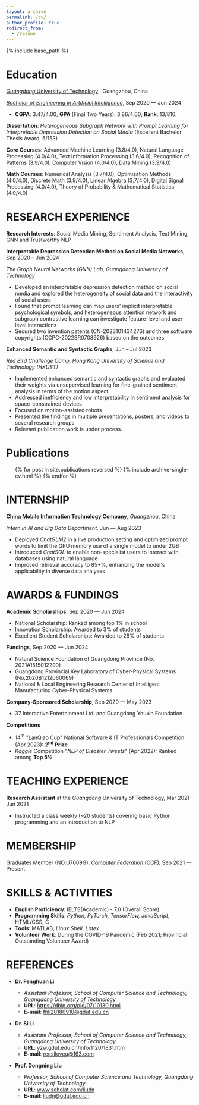 ```yaml
---
layout: archive
permalink: /cv/
author_profile: true
redirect_from:
  - /resume
---
```


{% include base_path %}

Education
======
[_Guangdong_ University of Technology](https://english.gdut.edu.cn/) , Guangzhou, China

[_Bachelor of Engineering in Artificial Intelligence_](https://www.usnews.com/education/best-global-universities/guangdong-university-of-technology-529270), Sep 2020 — Jun 2024

* **CGPA**: 3.47/4.00; **GPA** (Final Two Years): 3.86/4.00; **Rank**: 13/810.

  
**Dissertation**: _Heterogeneous Subgraph Network with Prompt Learning for Interpretable Depression Detection on Social Media_ (Excellent Bachelor Thesis Award, 5/153)

**Core Courses**: Advanced Machine Learning (3.8/4.0), Natural Language Processing (4.0/4.0), Text Information Processing (3.6/4.0), Recognition of Patterns (3.9/4.0), Computer Vision (4.0/4.0), Data Mining (3.9/4.0)

**Math Courses**: Numerical Analysis (3.7/4.0), Optimization Methods (4.0/4.0), Discrete Math (3.9/4.0), Linear Algebra (3.7/4.0), Digital Signal Processing (4.0/4.0), Theory of Probability & Mathematical Statistics (4.0/4.0)

RESEARCH EXPERIENCE
======
**Research Interests**: Social Media Mining, Sentiment Analysis, Text Mining, GNN and Trustworthy NLP

**Interpretable Depression Detection Method on Social Media Networks**, Sep 2020 – Jun 2024

_The Graph Neural Networks (GNN) Lab, Guangdong University of Technology_
* Developed an interpretable depression detection method on social media and explored the heterogeneity of social data and the interactivity of social users
* Found that prompt learning can map users' implicit interpretable psychological symbols, and heterogeneous attention network and subgraph contrastive learning can investigate feature-level and user-level interactions
* Secured two invention patents (CN-2023101434276) and three software copyrights (CCPC-2022SR0708926) based on the outcomes

**Enhanced Semantic and Syntactic Graphs**, Jun – Jul 2023

_Red Bird Challenge Camp, Hong Kong University of Science and Technology (HKUST)_
 	
* Implemented enhanced semantic and syntactic graphs and evaluated their weights via unsupervised learning for fine-grained sentiment analysis in terms of the motion aspect
* Addressed inefficiency and low interpretability in sentiment analysis for space-constrained devices
* Focused on motion-assisted robots
* Presented the findings in multiple presentations, posters, and videos to several research groups
* Relevant publication work is under process.

Publications
======
  <ul>{% for post in site.publications reversed %}
    {% include archive-single-cv.html %}
  {% endfor %}</ul>

INTERNSHIP
======
[**China Mobile Information Technology Company**](https://www.cmi.chinamobile.com/en), _Guangzhou_, China

_Intern in AI and Big Data Department_, Jun — Aug 2023
* Deployed _ChatGLM2_ in a live production setting and optimized prompt words to limit the GPU memory use of a single model to under 2GB
* Introduced _ChatSQL_ to enable non-specialist users to interact with databases using natural language
* Improved retrieval accuracy to 85+%, enhancing the model's applicability in diverse data analyses 

AWARDS & FUNDINGS
======
**Academic Scholarships**, Sep 2020 — Jun 2024
* National Scholarship: Ranked among top 1% in school
* Innovation Scholarship: Awarded to 3% of students
* Excellent Student Scholarships: Awarded to 28% of students

**Fundings**, Sep 2020 — Jun 2024
* Natural Science Foundation of Guangdong Province (No. 2021A1515012290)
* Guangdong Provincial Key Laboratory of Cyber-Physical Systems (No.2020B1212060069)
* National & Local Engineering Research Center of Intelligent Manufacturing Cyber-Physical Systems
  
**Company-Sponsored Scholarship**, Sep 2020 — May 2023
* 37 Interactive Entertainment Ltd. and Guangdong Youxin Foundation
  
**Competitions**
* 14<sup>th</sup> "LanQiao Cup" National Software & IT Professionals Competition (Apr 2023): **2<sup>nd</sup> Prize**
* _Kaggle_ Competition "_NLP of Disaster Tweets_" (Apr 2022): Ranked among **Top 5%**

TEACHING EXPERIENCE
======
**Research Assistant** at the _Guangdong_ University of Technology, Mar 2021 - Jun 2021
* Instructed a class weekly (~20 students) covering basic Python programming and an introduction to NLP

MEMBERSHIP
======
Graduates Member (NO.U7669G), [_Computer Federation_ (CCF)](https://www.ccf.org.cn/en/), Sep 2021 — Present

SKILLS & ACTIVITIES
======
* **English Proficiency**: IELTS(Academic) - 7.0 (Overall Score)
* **Programming Skills**: _Python, PyTorch, TensorFlow, JavaScript_, HTML/CSS, C
* **Tools**: MATLAB, _Linux Shell, Latex_
* **Volunteer Work**: During the COVID-19 Pandemic (Feb 2021; Provincial Outstanding Volunteer
Award)

REFERENCES
======
* **Dr. Fenghuan Li**
  * _Assistant Professor, School of Computer Science and Technology, Guangdong University of Technology_
  * **URL**: https://dblp.org/pid/07/10130.html
  * **E-mail**: fhli20180910@gdut.edu.cn
 
* **Dr. Si Li**
  * _Assistant Professor, School of Computer Science and Technology, Guangdong University of Technology_
  * **URL**: yzw.gdut.edu.cn/info/1120/1831.htm
  * **E-mail**: reesiloveu@163.com
  
* **Prof. Dongning Liu**
  * _Professor, School of Computer Science and Technology, Guangdong University of Technology_
  * **URL**: www.scholat.com/liudn
  * **E-mail**: liudn@gdut.edu.cn

